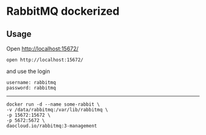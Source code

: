 # RabbitMQ dockerized

## Usage
Open [http://localhost:15672/](http://localhost:15672/)

```
open http://localhost:15672/
```

and use the login

```
username: rabbitmq
password: rabbitmq
```

---------

```
docker run -d --name some-rabbit \
-v /data/rabbitmq:/var/lib/rabbitmq \
-p 15672:15672 \
-p 5672:5672 \
daocloud.io/rabbitmq:3-management
```